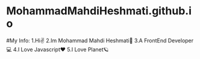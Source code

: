 # MohammadMahdiHeshmati.github.io

#My Info:
1.Hi✌️
2.Im Mohammad Mahdi Heshmati🧑
3.A FrontEnd Developer💻
4.I Love Javascript❤️
5.I Love Planet🪐
